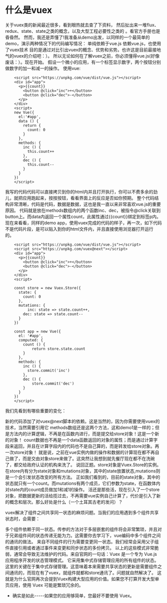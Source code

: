 
# **什么是vuex** #

关于vuex类的新闻最近很多，看到眼热就去查了下资料，
然后扯出来一堆flux、redux、state、state之类的概念，以及大型工程必要性之类的
。看官方手册也是昏昏然。
然而，我还是弄懂了!我准备从demo出发，以同样的一个最简单的demo，演示两种情况下的代码编写情况：
单纯依赖于vue.js
依赖vue.js，也使用了vuex技术
目的是通过对比引出vuex的概念、优势和劣势。也许这是目前最接地气的vuex的介绍吧：）。
所以无论如何在了解vuex之前，你必须懂得vue.js(好像废话：）。现在开始。
假设一个微小的应用，有一个标签显示数字，两个按钮分别做数字的加一和减一的操作。
使用vue:

        <script src="https://unpkg.com/vue/dist/vue.js"></script>
        <div id="app">
          <p>{{count}}
            <button @click="inc">+</button>
            <button @click="dec">-</button>
          </p>
        </div>
        <script>
        new Vue({
          el:'#app',
          data () {
            return {
              count: 0
            }
          },
          methods: {
            inc () {
              this.count++
            },
            dec () {
              this.count--
            }
          }
        })
        </script>
    
我写的代码代码可以直接拷贝到你的html内并且打开执行，你可以不费多余的劲儿，就把应用跑起来，按按按钮，看看界面上的反应是否如你预期。
整个代码结构非常清晰，代码是代码，数据是数据，这也是我一直以来非常喜欢vue.js的重要原因。
代码就是放在methods数组内的两个函数inc、dec，被指令@click关联到button上。而data内返回一个属性count，此属性通过{{count}}绑定到标签p内。
现在来看看，同样的demo app，使用vuex完成的代码的样子，再一次，如下代码不是代码片段，是可以贴入到你的html文件内，并且直接使用浏览器打开运行的。

        <script src="https://unpkg.com/vue/dist/vue.js"></script>
        <script src="https://unpkg.com/vuex@next"></script>
        <div id="app">
          <p>{{count}}
            <button @click="inc">+</button>
            <button @click="dec">-</button>
          </p>
        </div>
        <script>

        const store = new Vuex.Store({
          state: {
            count: 0
          },
          mutations: {
              inc: state => state.count++,
            dec: state => state.count--
          }
        })

        const app = new Vue({
          el: '#app',
          computed: {
            count () {
                return store.state.count
            }
          },
          methods: {
            inc () {
              store.commit('inc')
            },
            dec () {
                store.commit('dec')
            }
          }
        })
        </script>
        
我们先看到有哪些重要的变化：

新的代码添加了对vuex@next脚本的依赖。这是当然的，因为你需要使用vuex的技术，当然需要引用它
methods数组还是这两个方法，这和demo1是一样的；但是方法内的计算逻辑，不再是在函数内进行，而是提交给store对象！这是一个新的对象！
count数据也不再是一个data函数返回的对象的属性；而是通过计算字段来返回，并且在计算字段内的代码也不是自己算的，而是转发给store对象。再一次store对象！
就是说，之前在vue实例内做的操作和数据的计算现在都不再自己做了，而是交由对象store来做了。这突然让我想到就先餐厅现在都不在洗碗了，都交给政府认证的机构来洗了。
说回正题。store对象是Vuex.Store的实例。在store内有分为state对象和mutations对象，其中的state放置状态,mutations则是一个会引发状态改变的所有方法。
正如我们看到的，目前的state对象，其中的状态就只有一个count。而mutations有两个成员，它们参数为state，在函数体内对state内的count成员做加1和减1的操作。
活还是那些活，现在引入了一个store对象，把数据更新的活给揽过去，不再需要vue实例自己计算了，代价是引入了新的概念和层次。那么好处是什么（一个土耳其古老的发问）？

vuex解决了组件之间共享同一状态的麻烦问题。当我们的应用遇到多个组件共享状态时，会需要：

多个组件依赖于同一状态。传参的方法对于多层嵌套的组件将会非常繁琐，并且对于兄弟组件间的状态传递无能为力。这需要你去学习下，vue编码中多个组件之间的通讯的做法。
来自不同组件的行为需要变更同一状态。我们经常会采用父子组件直接引用或者通过事件来变更和同步状态的多份拷贝。
以上的这些模式非常脆弱，通常会导致无法维护的代码。来自官网的一句话：Vuex 是一个专为 Vue.js 应用程序开发的状态管理模式。
它采用集中式存储管理应用的所有组件的状态。
这里的关键在于集中式存储管理。这意味着本来需要共享状态的更新是需要组件之间通讯的，而现在有了vuex，就组件就都和store通讯了。问题就自然解决了。
这就是为什么官网再次会提到Vuex构建大型应用的价值。如果您不打算开发大型单页应用，使用 Vuex 可能是繁琐冗余的。

- 确实是如此-----如果您的应用够简单，您最好不要使用 Vuex。
